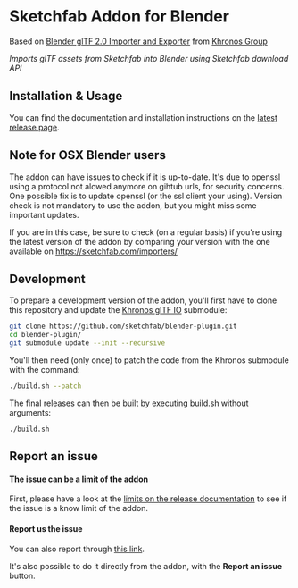 Sketchfab Addon for Blender
======================================
Based on [Blender glTF 2.0 Importer and Exporter](https://github.com/KhronosGroup/glTF-Blender-IO) from [Khronos Group](https://github.com/KhronosGroup)

*Imports glTF assets from Sketchfab into Blender using Sketchfab download API*

Installation & Usage
------------

You can find the documentation and installation instructions on the [latest release page](https://github.com/sketchfab/blender-plugin/releases).

Note for OSX Blender users
------------

The addon can have issues to check if it is up-to-date. It's due to openssl using a protocol not alowed anymore on gihtub urls, for security concerns.
One possible fix is to update openssl (or the ssl client your using).
Version check is not mandatory to use the addon, but you might miss some important updates.

If you are in this case, be sure to check (on a regular basis) if you're using the latest version of the addon by comparing your version with the one available on https://sketchfab.com/importers/

Development
------------

To prepare a development version of the addon, you'll first have to clone this repository and update the [Khronos glTF IO](https://github.com/KhronosGroup/glTF-Blender-IO) submodule:
```sh
git clone https://github.com/sketchfab/blender-plugin.git
cd blender-plugin/
git submodule update --init --recursive
```

You'll then need (only once) to patch the code from the Khronos submodule with the command:
```sh
./build.sh --patch
```

The final releases can then be built by executing build.sh without arguments:
```
./build.sh
```

Report an issue
---------------

#### The issue can be a limit of the addon
First, please have a look at the [limits on the release documentation](https://github.com/sketchfab/glTF-Blender-IO/releases/latest) to see if the issue is a know limit of the addon.

#### Report us the issue
You can also report through [this link](https://help.sketchfab.com/hc/en-us/requests/new?type=exporters&subject=Blender+Plugin).

It's also possible to do it directly from the addon, with the **Report an issue** button.
